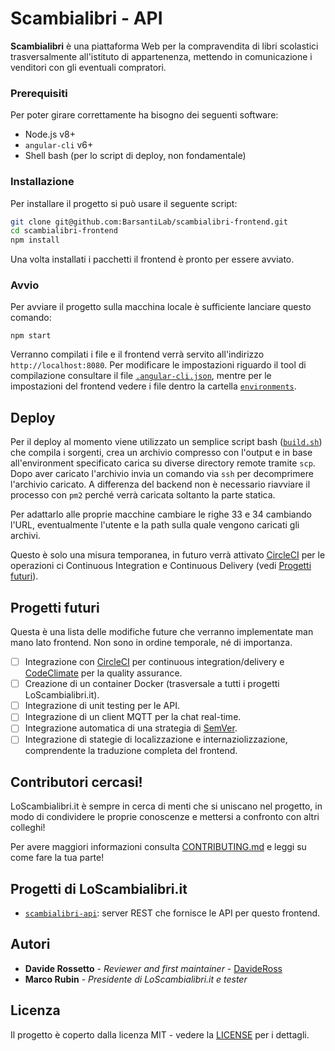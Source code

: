 # Scambialibri - API

**Scambialibri** è una piattaforma Web per la compravendita di libri scolastici trasversalmente all'istituto di appartenenza, mettendo in comunicazione i venditori con gli eventuali compratori.

### Prerequisiti

Per poter girare correttamente ha bisogno dei seguenti software:

- Node.js v8+
- `angular-cli` v6+
- Shell bash (per lo script di deploy, non fondamentale)

### Installazione

Per installare il progetto si può usare il seguente script:

```sh
git clone git@github.com:BarsantiLab/scambialibri-frontend.git
cd scambialibri-frontend
npm install
```

Una volta installati i pacchetti il frontend è pronto per essere avviato.

### Avvio

Per avviare il progetto sulla macchina locale è sufficiente lanciare questo comando:

```
npm start
```

Verranno compilati i file e il frontend verrà servito all'indirizzo `http://localhost:8080`. Per modificare le impostazioni riguardo il tool di compilazione consultare il file [`.angular-cli.json`](.angular-cli.json), mentre per le impostazioni del frontend vedere i file dentro la cartella [`environments`](/src/environments).

## Deploy

Per il deploy al momento viene utilizzato un semplice script bash ([`build.sh`](/build.sh)) che compila i sorgenti, crea un archivio compresso con l'output e in base all'environment specificato carica su diverse directory remote tramite `scp`. Dopo aver caricato l'archivio invia un comando via `ssh` per decomprimere l'archivio caricato. A differenza del backend non è necessario riavviare il processo con `pm2` perché verrà caricata soltanto la parte statica.

Per adattarlo alle proprie macchine cambiare le righe 33 e 34 cambiando l'URL, eventualmente l'utente e la path sulla quale vengono caricati gli archivi.

Questo è solo una misura temporanea, in futuro verrà attivato [CircleCI](https://circleci.com/) per le operazioni ci Continuous Integration e Continuous Delivery (vedi [Progetti futuri](#progetti-futuri)).

## Progetti futuri

Questa è una lista delle modifiche future che verranno implementate man mano lato frontend. Non sono in ordine temporale, né di importanza.

- [ ] Integrazione con [CircleCI](https://circleci.com/) per continuous integration/delivery e [CodeClimate](https://codeclimate.com/) per la quality assurance.
- [ ] Creazione di un container Docker (trasversale a tutti i progetti LoScambialibri.it).
- [ ] Integrazione di unit testing per le API.
- [ ] Integrazione di un client MQTT per la chat real-time.
- [ ] Integrazione automatica di una strategia di [SemVer](https://semver.org/).
- [ ] Integrazione di stategie di localizzazione e internaziolizzazione, comprendente la traduzione completa del frontend.

## Contributori cercasi!

LoScambialibri.it è sempre in cerca di menti che si uniscano nel progetto, in modo di condividere le proprie conoscenze e mettersi a confronto con altri colleghi!

Per avere maggiori informazioni consulta [CONTRIBUTING.md](/CONTRIBUTING.md) e leggi su come fare la tua parte!

## Progetti di LoScambialibri.it

- [`scambialibri-api`](https://github.com/BarsantiLab/scambialibri-api): server REST che fornisce le API per questo frontend.

## Autori

* **Davide Rossetto** - *Reviewer and first maintainer* - [DavideRoss](https://github.com/DavideRoss)
* **Marco Rubin** - *Presidente di LoScambialibri.it e tester*

## Licenza

Il progetto è coperto dalla licenza MIT - vedere la [LICENSE](LICENSE) per i dettagli.
